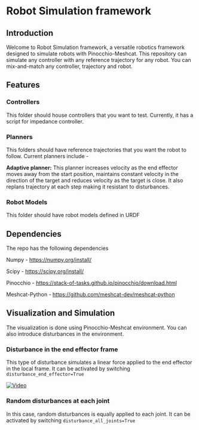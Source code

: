 # Robot Simulation framework
## Introduction
Welcome to Robot Simulation framework, a versatile robotics framework designed to simulate robots with Pinocchio-Meshcat. 
This repository can simulate any controller with any reference trajectory for any robot. You can mix-and-match any controller, trajectory and robot.

## Features
### Controllers
This folder should house controllers that you want to test. Currently, it has a script for impedance controller.
### Planners
This folders should have reference trajectories that you want the robot to follow. Current planners include -

**Adaptive planner:** This planner increases velocity as the end effector moves away from the start position, maintains constant velocity in the direction of the target and 
reduces velocity as the target is close.
It also replans trajectory at each step making it resistant to disturbances.

### Robot Models

This folder should have robot models defined in URDF

## Dependencies
The repo has the following dependencies

Numpy - https://numpy.org/install/

Scipy - https://scipy.org/install/

Pinocchio - https://stack-of-tasks.github.io/pinocchio/download.html

Meshcat-Python - https://github.com/meshcat-dev/meshcat-python

## Visualization and Simulation
The visualization is done using Pinocchio-Meshcat environment. You can also introduce disturbances in the environment. 

### Disturbance in the end effector frame
This type of disturbance simulates a linear force applied to the end effector in the local frame. It can be activated by switching `disturbance_end_effector=True`

[![Video](URL_of_Thumbnail_Image)](https://clipchamp.com/watch/XHLmpnnQldk/embed)


### Random disturbances at each joint
In this case, random disturbances is equally applied to each joint. It can be activated by switching `disturbance_all_joints=True`

